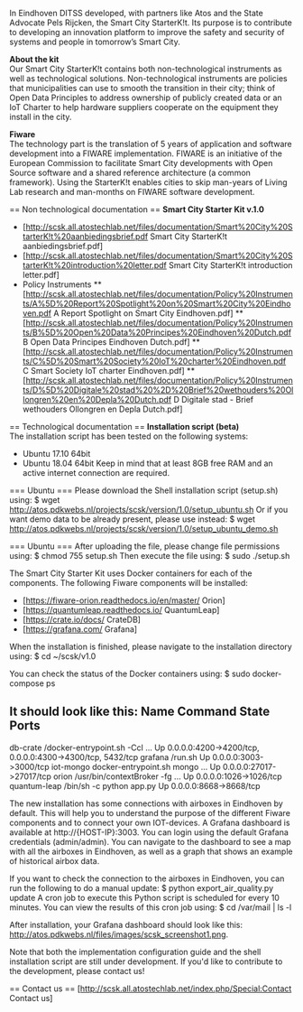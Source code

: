 In Eindhoven DITSS developed, with partners like Atos and the State Advocate Pels Rijcken, the Smart City StarterK!t. Its purpose is to contribute to developing an innovation platform to improve the safety and security of systems and people in tomorrow’s Smart City.  

<strong>About the kit</strong><br />
Our Smart City StarterK!t contains both non-technological instruments as well as technological solutions. Non-technological instruments are policies that municipalities can use to smooth the transition in their city; think of Open Data Principles to address ownership of publicly created data or an IoT Charter to help hardware suppliers cooperate on the equipment they install in the city.

<strong>Fiware</strong><br />
The technology part is the translation of 5 years of application and software development into a FIWARE implementation. FIWARE is an initiative of the European Commission to facilitate Smart City developments with Open Source software and a shared reference architecture (a common framework). Using the StarterK!t enables cities to skip man-years of Living Lab research and man-months on FIWARE software development.

== Non technological documentation ==
<strong>Smart City Starter Kit v.1.0</strong>
* [http://scsk.all.atostechlab.net/files/documentation/Smart%20City%20StarterK!t%20aanbiedingsbrief.pdf Smart City StarterK!t aanbiedingsbrief.pdf]
* [http://scsk.all.atostechlab.net/files/documentation/Smart%20City%20StarterK!t%20introduction%20letter.pdf Smart City StarterK!t introduction letter.pdf]
* Policy Instruments
** [http://scsk.all.atostechlab.net/files/documentation/Policy%20Instruments/A%5D%20Report%20Spotlight%20on%20Smart%20City%20Eindhoven.pdf A Report Spotlight on Smart City Eindhoven.pdf]
** [http://scsk.all.atostechlab.net/files/documentation/Policy%20Instruments/B%5D%20Open%20Data%20Principes%20Eindhoven%20Dutch.pdf B Open Data Principes Eindhoven Dutch.pdf]
** [http://scsk.all.atostechlab.net/files/documentation/Policy%20Instruments/C%5D%20Smart%20Society%20IoT%20charter%20Eindhoven.pdf C Smart Society IoT charter Eindhoven.pdf]
** [http://scsk.all.atostechlab.net/files/documentation/Policy%20Instruments/D%5D%20Digitale%20stad%20%2D%20Brief%20wethouders%20Ollongren%20en%20Depla%20Dutch.pdf D Digitale stad - Brief wethouders Ollongren en Depla Dutch.pdf]

== Technological documentation ==
<strong>Installation script (beta)</strong><br />
The installation script has been tested on the following systems:
* Ubuntu 17.10 64bit
* Ubuntu 18.04 64bit
Keep in mind that at least 8GB free RAM and an active internet connection are required.

=== Ubuntu ===
Please download the Shell installation script (setup.sh) using:
 $ wget http://atos.pdkwebs.nl/projects/scsk/version/1.0/setup_ubuntu.sh
Or if you want demo data to be already present, please use instead:
 $ wget http://atos.pdkwebs.nl/projects/scsk/version/1.0/setup_ubuntu_demo.sh


=== Ubuntu ===
After uploading the file, please change file permissions using:
 $ chmod 755 setup.sh
Then execute the file using:
 $ sudo ./setup.sh

The Smart City Starter Kit uses Docker containers for each of the components. The following Fiware components will be installed:
* [https://fiware-orion.readthedocs.io/en/master/ Orion]
* [https://quantumleap.readthedocs.io/ QuantumLeap]
* [https://crate.io/docs/ CrateDB]
* [https://grafana.com/ Grafana]

When the installation is finished, please navigate to the installation directory using:
 $ cd ~/scsk/v1.0

You can check the status of the Docker containers using:
 $ sudo docker-compose ps

It should look like this:
    Name                  Command               State                            Ports
 ----------------------------------------------------------------------------------------------------------------
 db-crate       /docker-entrypoint.sh -Ccl ...   Up      0.0.0.0:4200->4200/tcp, 0.0.0.0:4300->4300/tcp, 5432/tcp
 grafana        /run.sh                          Up      0.0.0.0:3003->3000/tcp
 iot-mongo      docker-entrypoint.sh mongo ...   Up      0.0.0.0:27017->27017/tcp
 orion          /usr/bin/contextBroker -fg ...   Up      0.0.0.0:1026->1026/tcp
 quantum-leap   /bin/sh -c python app.py         Up      0.0.0.0:8668->8668/tcp


The new installation has some connections with airboxes in Eindhoven by default. This will help you to understand the purpose of the different Fiware components and to connect your own IOT-devices. A Grafana dashboard is available at http://{HOST-IP}:3003. You can login using the default Grafana credentials (admin/admin). You can navigate to the dashboard to see a map with all the airboxes in Eindhoven, as well as a graph that shows an example of historical airbox data. 

If you want to check the connection to the airboxes in Eindhoven, you can run the following to do a manual update:
 $ python export_air_quality.py update
A cron job to execute this Python script is scheduled for every 10 minutes. You can view the results of this cron job using:
 $ cd /var/mail | ls -l

After installation, your Grafana dashboard should look like this: http://atos.pdkwebs.nl/files/images/scsk_screenshot1.png.

Note that both the implementation configuration guide and the shell installation script are still under development. If you'd like to contribute to the development, please contact us!

== Contact us ==
[http://scsk.all.atostechlab.net/index.php/Special:Contact Contact us]
